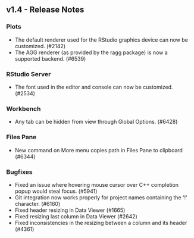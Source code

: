 ## v1.4 - Release Notes

### Plots

* The default renderer used for the RStudio graphics device can now be customized. (#2142)
* The AGG renderer (as provided by the ragg package) is now a supported backend. (#6539)

### RStudio Server

* The font used in the editor and console can now be customized. (#2534)

### Workbench

* Any tab can be hidden from view through Global Options. (#6428)

### Files Pane

* New command on More menu copies path in Files Pane to clipboard (#6344)

### Bugfixes

* Fixed an issue where hovering mouse cursor over C++ completion popup would steal focus. (#5941)
* Git integration now works properly for project names containing the '!' character. (#6160)
* Fixed header resizing in Data Viewer (#1665)
* Fixed resizing last column in Data Viewer (#2642)
* Fixed inconsistencies in the resizing between a column and its header (#4361)
